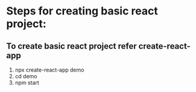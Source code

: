 Steps for creating basic react project:
=======================================

To create basic react project refer create-react-app
---------------------------------------------------------

1. npx create-react-app demo
2. cd demo
3. npm start


